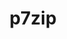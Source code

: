---
title: "p7zip"
layout: cache
categories: [package, develop]
meta: {"compilers": ["gcc@11.4.0"], "num_specs": 15, "num_specs_by_stack": {"e4s": 1, "root": 15, "tutorial": 15}, "oss": ["ubuntu22.04"], "platforms": ["linux"], "stacks": ["e4s", "root", "tutorial"], "targets": ["x86_64_v3"], "versions": ["17.05"]}
spec_details: [{"compiler": "gcc@11.4.0", "hash": "2nx5bt5wxa3fu3zumvt2fq77ne5ufoaw", "os": "ubuntu22.04", "platform": "linux", "size": "-", "stacks": ["root", "tutorial"], "target": "x86_64_v3", "variants": ["build_system=makefile"], "versions": ["17.05"]}, {"compiler": "gcc@11.4.0", "hash": "4ko46uw4g7bjer6zudojifyfjmuzuser", "os": "ubuntu22.04", "platform": "linux", "size": "-", "stacks": ["root", "tutorial"], "target": "x86_64_v3", "variants": ["build_system=makefile"], "versions": ["17.05"]}, {"compiler": "gcc@11.4.0", "hash": "a3j6jr3rjquuvjbplsu3upciqygapicb", "os": "ubuntu22.04", "platform": "linux", "size": "-", "stacks": ["root", "tutorial"], "target": "x86_64_v3", "variants": ["build_system=makefile"], "versions": ["17.05"]}, {"compiler": "gcc@11.4.0", "hash": "cayczh7gyb6kh65d34sdakvpo2n4bbpy", "os": "ubuntu22.04", "platform": "linux", "size": "-", "stacks": ["root", "tutorial"], "target": "x86_64_v3", "variants": ["build_system=makefile"], "versions": ["17.05"]}, {"compiler": "gcc@11.4.0", "hash": "hpklcr2d47aaemptgshqvwe7csidoukk", "os": "ubuntu22.04", "platform": "linux", "size": "-", "stacks": ["root", "tutorial"], "target": "x86_64_v3", "variants": ["build_system=makefile"], "versions": ["17.05"]}, {"compiler": "gcc@11.4.0", "hash": "l57jiuuiabelaompyxiec2vltnb57zic", "os": "ubuntu22.04", "platform": "linux", "size": "-", "stacks": ["root", "tutorial"], "target": "x86_64_v3", "variants": ["build_system=makefile"], "versions": ["17.05"]}, {"compiler": "gcc@11.4.0", "hash": "l7n76pfpewxahtzlzpxfjsxyqomn6xzk", "os": "ubuntu22.04", "platform": "linux", "size": "-", "stacks": ["e4s", "root", "tutorial"], "target": "x86_64_v3", "variants": ["build_system=makefile"], "versions": ["17.05"]}, {"compiler": "gcc@11.4.0", "hash": "muda57djlslmcujhx5ug3witvh4744ui", "os": "ubuntu22.04", "platform": "linux", "size": "-", "stacks": ["root", "tutorial"], "target": "x86_64_v3", "variants": ["build_system=makefile"], "versions": ["17.05"]}, {"compiler": "gcc@11.4.0", "hash": "nv5fiptt23w5wlaumbstbfl35yxly2vo", "os": "ubuntu22.04", "platform": "linux", "size": "-", "stacks": ["root", "tutorial"], "target": "x86_64_v3", "variants": ["build_system=makefile"], "versions": ["17.05"]}, {"compiler": "gcc@11.4.0", "hash": "p2yfxhovoh6l54ophovm6vgnqlqznnvn", "os": "ubuntu22.04", "platform": "linux", "size": "-", "stacks": ["root", "tutorial"], "target": "x86_64_v3", "variants": ["build_system=makefile"], "versions": ["17.05"]}, {"compiler": "gcc@11.4.0", "hash": "p6wnxz6zvqayanoriookq5ovbswuvltc", "os": "ubuntu22.04", "platform": "linux", "size": "-", "stacks": ["root", "tutorial"], "target": "x86_64_v3", "variants": ["build_system=makefile"], "versions": ["17.05"]}, {"compiler": "gcc@11.4.0", "hash": "pfvevrfsdoagll4muekppshqn6vlybag", "os": "ubuntu22.04", "platform": "linux", "size": "-", "stacks": ["root", "tutorial"], "target": "x86_64_v3", "variants": ["build_system=makefile"], "versions": ["17.05"]}, {"compiler": "gcc@11.4.0", "hash": "s33oglkoemn54s3rdwhl2szc3i24rpsi", "os": "ubuntu22.04", "platform": "linux", "size": "-", "stacks": ["root", "tutorial"], "target": "x86_64_v3", "variants": ["build_system=makefile"], "versions": ["17.05"]}, {"compiler": "gcc@11.4.0", "hash": "whtiwcntomdfatg7iomzptoza2yasvzf", "os": "ubuntu22.04", "platform": "linux", "size": "-", "stacks": ["root", "tutorial"], "target": "x86_64_v3", "variants": ["build_system=makefile"], "versions": ["17.05"]}, {"compiler": "gcc@11.4.0", "hash": "zmrnpi6jvjgfz3goyt6fv47svlbl24tx", "os": "ubuntu22.04", "platform": "linux", "size": "-", "stacks": ["root", "tutorial"], "target": "x86_64_v3", "variants": ["build_system=makefile"], "versions": ["17.05"]}]
---